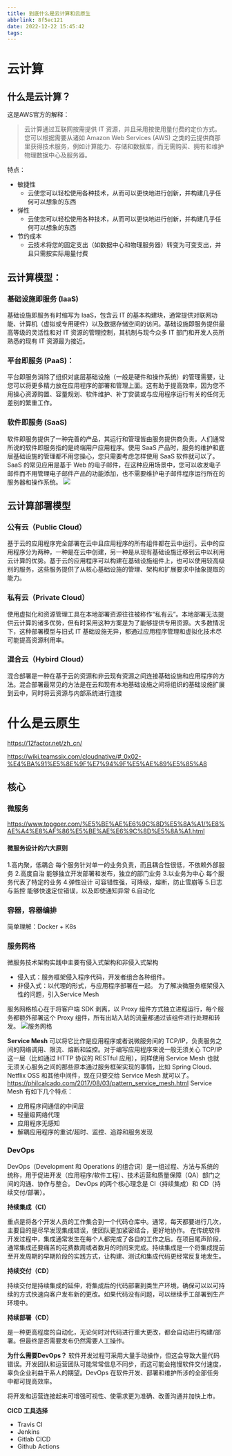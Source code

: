 ```yaml
---
title: 到底什么是云计算和云原生
abbrlink: 8f5ec121
date: 2022-12-22 15:45:42
tags:
---
```

# 云计算
## 什么是云计算？
这是AWS官方的解释：
> 云计算通过互联网按需提供 IT 资源，并且采用按使用量付费的定价方式。您可以根据需要从诸如 Amazon Web Services (AWS) 之类的云提供商那里获得技术服务，例如计算能力、存储和数据库，而无需购买、拥有和维护物理数据中心及服务器。

特点：
- 敏捷性
    - 云使您可以轻松使用各种技术，从而可以更快地进行创新，并构建几乎任何可以想象的东西
- 弹性
    - 云使您可以轻松使用各种技术，从而可以更快地进行创新，并构建几乎任何可以想象的东西
- 节约成本
    - 云技术将您的固定支出（如数据中心和物理服务器）转变为可变支出，并且只需按实际用量付费

## 云计算模型：

### 基础设施即服务 (IaaS)
基础设施即服务有时缩写为 IaaS，包含云 IT 的基本构建块，通常提供对联网功能、计算机（虚拟或专用硬件）以及数据存储空间的访问。基础设施即服务提供最高等级的灵活性和对 IT 资源的管理控制，其机制与现今众多 IT 部门和开发人员所熟悉的现有 IT 资源最为接近。

### 平台即服务 (PaaS)：
平台即服务消除了组织对底层基础设施（一般是硬件和操作系统）的管理需要，让您可以将更多精力放在应用程序的部署和管理上面。这有助于提高效率，因为您不用操心资源购置、容量规划、软件维护、补丁安装或与应用程序运行有关的任何无差别的繁重工作。

### 软件即服务 (SaaS)
软件即服务提供了一种完善的产品，其运行和管理皆由服务提供商负责。人们通常所说的软件即服务指的是终端用户应用程序。使用 SaaS 产品时，服务的维护和底层基础设施的管理都不用您操心，您只需要考虑怎样使用 SaaS 软件就可以了。SaaS 的常见应用是基于 Web 的电子邮件，在这种应用场景中，您可以收发电子邮件而不用管理电子邮件产品的功能添加，也不需要维护电子邮件程序运行所在的服务器和操作系统。
![](../images/could/%E4%BA%91%E8%AE%A1%E7%AE%97%E4%B8%89%E7%A7%8D%E6%A8%A1%E5%9E%8B.png)
## 云计算部署模型
### 公有云（Public Cloud）
基于云的应用程序完全部署在云中且应用程序的所有组件都在云中运行。云中的应用程序分为两种，一种是在云中创建，另一种是从现有基础设施迁移到云中以利用云计算的优势。基于云的应用程序可以构建在基础设施组件上，也可以使用较高级别的服务，这些服务提供了从核心基础设施的管理、架构和扩展要求中抽象提取的能力。
### 私有云（Private Cloud）
使用虚拟化和资源管理工具在本地部署资源往往被称作“私有云”。本地部署无法提供云计算的诸多优势，但有时采用这种方案是为了能够提供专用资源。大多数情况下，这种部署模型与旧式 IT 基础设施无异，都通过应用程序管理和虚拟化技术尽可能提高资源利用率。
### 混合云（Hybird Cloud）
混合部署是一种在基于云的资源和非云现有资源之间连接基础设施和应用程序的方法。混合部署最常见的方法是在云和现有本地基础设施之间将组织的基础设施扩展到云中，同时将云资源与内部系统进行连接

# 什么是云原生
https://12factor.net/zh_cn/

https://wiki.teamssix.com/cloudnative/#_0x02-%E4%BA%91%E5%8E%9F%E7%94%9F%E5%AE%89%E5%85%A8

## 核心
### 微服务
https://www.topgoer.com/%E5%BE%AE%E6%9C%8D%E5%8A%A1/%E8%AE%A4%E8%AF%86%E5%BE%AE%E6%9C%8D%E5%8A%A1.html
#### 微服务设计的六大原则
1.高内聚，低耦合
每个服务针对单一的业务负责，而且耦合性很低，不依赖外部服务
2.高度自治
能够独立开发部署和发布，独立的部门业务
3.以业务为中心
每个服务代表了特定的业务
4.弹性设计
可容错性强，可降级，熔断，防止雪崩等
5.日志与监控
能够快速定位错误，以及即使通知异常
6.自动化

### 容器，容器编排
简单理解：Docker + K8s
### 服务网格
微服务技术架构实践中主要有侵入式架构和非侵入式架构
- 侵入式：服务框架侵入程序代码，开发者组合各种组件。
- 非侵入式：以代理的形式，与应用程序部署在一起。
为了解决微服务框架侵入性的问题，引入Service Mesh

服务网格核心在于将客户端 SDK 剥离，以 Proxy 组件方式独立进程运行，每个服务都额外部署这个 Proxy 组件，所有出站入站的流量都通过该组件进行处理和转发。
![服务网格](../images/could/%E6%9C%8D%E5%8A%A1%E7%BD%91%E6%A0%BC.png)

**Service Mesh**
可以将它比作是应用程序或者说微服务间的 TCP/IP，负责服务之间的网络调用、限流、熔断和监控。对于编写应用程序来说一般无须关心 TCP/IP 这一层（比如通过 HTTP 协议的 RESTful 应用），同样使用 Service Mesh 也就无须关心服务之间的那些原本通过服务框架实现的事情，比如 Spring Cloud、Netflix OSS 和其他中间件，现在只要交给 Service Mesh 就可以了。
https://philcalcado.com/2017/08/03/pattern_service_mesh.html
Service Mesh 有如下几个特点：
- 应用程序间通信的中间层
- 轻量级网络代理
- 应用程序无感知
- 解耦应用程序的重试/超时、监控、追踪和服务发现
### DevOps
DevOps（Development 和 Operations 的组合词）是一组过程、方法与系统的统称，用于促进开发（应用程序/软件工程）、技术运营和质量保障（QA）部门之间的沟通、协作与整合。
DevOps 的两个核心理念是 CI（持续集成）和 CD（持续交付/部署）。

**持续集成（CI）**

重点是将各个开发人员的工作集合到一个代码仓库中。通常，每天都要进行几次，主要目的是尽早发现集成错误，使团队更加紧密结合，更好地协作。
在传统软件开发过程中，集成通常发生在每个人都完成了各自的工作之后。在项目尾声阶段，通常集成还要痛苦的花费数周或者数月的时间来完成。持续集成是一个将集成提前至开发周期的早期阶段的实践方式，让构建、测试和集成代码更经常反复地发生。

**持续交付（CD）**

持续交付是持续集成的延伸，将集成后的代码部署到类生产环境，确保可以以可持续的方式快速向客户发布新的更改。如果代码没有问题，可以继续手工部署到生产环境中。

**持续部署（CD）**

是一种更高程度的自动化，无论何时对代码进行重大更改，都会自动进行构建/部署。但最终是否需要发布仍然需要人工操作。

**为什么需要DevOps？**
软件开发过程可采用大量手动操作，但这会导致大量代码错误。开发团队和运营团队可能常常信息不同步，而这可能会拖慢软件交付速度，辜负企业利益干系人的期望。DevOps 在软件开发、部署和维护所涉的全部任务中都可提高效率。

将开发和运营连接起来可增强可视性、使需求更为准确、改善沟通并加快上市。


**CICD 工具选择**
- Travis CI
- Jenkins
- Gitlab CICD
- Github Actions